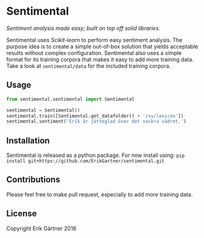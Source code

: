 # Sentimental
*Sentiment analysis made easy; built on top off solid libraries.*

Sentimental uses *Scikit-learn* to perform easy sentiment analysis. The purpose idea is to create a simple out-of-box solution that yields acceptable results without complex configuration. Sentimental also uses a simple format for its training corpora that makes it easy to add more training data. Take a look at `sentimental/data` for the included training corpora.

## Usage
```python
from sentimental.sentimental import Sentimental

sentimental = Sentimental()
sentimental.train([Sentimental.get_datafolder() + '/sv/lexicon'])
sentimental.sentiment('Erik är jätteglad över det vackra vädret.')
```

## Installation
Sentimental is released as a python package. For now install using:
`pip install git+https://github.com/ErikGartner/sentimental.git`

## Contributions
Please feel free to make pull request, especially to add more training data.

## License
Copyright Erik Gärtner 2016
